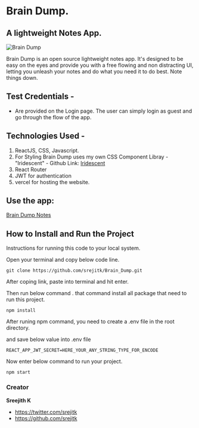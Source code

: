 # Brain Dump.

## A lightweight Notes App.

![Brain Dump](https://res.cloudinary.com/dkqrmlxlg/image/upload/v1649100763/Brain%20Dump/Brain_dlnboa.svg)

Brain Dump is an open source lightweight notes app. It's designed to be easy on the eyes and provide you with a free flowing and non distracting UI,
letting you unleash your notes and do what you need it to do best. Note things down.

## Test Credentials -

- Are provided on the Login page. The user can simply login as guest and go through the flow of the app.

## Technologies Used -

1. ReactJS, CSS, Javascript.
2. For Styling Brain Dump uses my own CSS Component Libray - "Iridescent" - Github Link: <a href="https://github.com/srejitk/Iridescent">Iridescent</a>
3. React Router
4. JWT for authentication
5. vercel for hosting the website.

## Use the app:

<p><a href="https://note-this.vercel.app/">
   Brain Dump Notes 
  </a></p>

## How to Install and Run the Project

Instructions for running this code to your local system.

Open your terminal and copy below code line.

```
git clone https://github.com/srejitk/Brain_Dump.git
```

After coping link, paste into terminal and hit enter.

Then run below command . that command install all package that need to run this project.

```
npm install
```

After runing npm command, you need to create a .env file in the root directory.

and save below value into .env file

```
REACT_APP_JWT_SECRET=HERE_YOUR_ANY_STRING_TYPE_FOR_ENCODE
```

Now enter below command to run your project.

```
npm start
```

### Creator

**Sreejith K**

- <https://twitter.com/srejitk>
- <https://github.com/srejitk>
